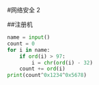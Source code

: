 #网络安全 2

##注册机
```python
name = input()
count = 0
for i in name:
    if ord(i) > 97:
        i = chr(ord(i) - 32)
    count += ord(i)
print(count^0x1234^0x5678)
```